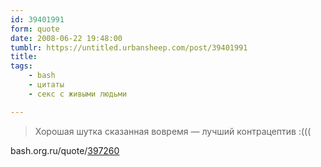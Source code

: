 ```yaml
---
id: 39401991
form: quote
date: 2008-06-22 19:48:00
tumblr: https://untitled.urbansheep.com/post/39401991
title: 
tags:
    - bash
    - цитаты
    - секс с живыми людьми

---
```


<blockquote>
Хорошая шутка сказанная вовремя — лучший контрацептив :(((
</blockquote>

bash.org.ru/quote/<a href="http://bash.org.ru/quote/397260">397260</a>
